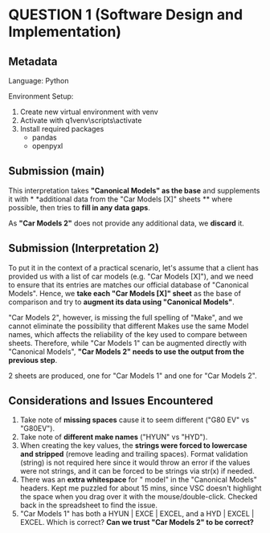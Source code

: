 # QUESTION 1 (Software Design and Implementation)

## Metadata

Language: Python

Environment Setup:

1. Create new virtual environment with venv
2. Activate with q1venv\scripts\activate
3. Install required packages
    - pandas
    - openpyxl


## Submission (main)

This interpretation takes **"Canonical Models" as the base** and supplements it with *  *additional data from the "Car Models [X]" sheets ** where possible, then tries to **fill in any data gaps**.

As **"Car Models 2"** does not provide any additional data, we **discard** it.



## Submission (Interpretation 2)

To put it in the context of a practical scenario, let's assume that a client has provided us with a list of car models (e.g. "Car Models [X]"), and we need to ensure that its entries are matches our official database of "Canonical Models". Hence, we **take each "Car Models [X]" sheet** as the base of comparison and try to **augment its data using "Canonical Models"**.

"Car Models 2", however, is missing the full spelling of "Make", and we cannot eliminate the possibility that different Makes use the same Model names, which affects the reliability of the key used to compare between sheets. Therefore, while "Car Models 1" can be augmented directly with "Canonical Models", **"Car Models 2" needs to use the output from the previous step**.

2 sheets are produced, one for "Car Models 1" and one for "Car Models 2".



## Considerations and Issues Encountered

1. Take note of **missing spaces** cause it to seem different ("G80 EV" vs "G80EV").
2. Take note of **different make names** ("HYUN" vs "HYD").
3. When creating the key values, the **strings were forced to lowercase and stripped** (remove leading and trailing spaces). Format validation (string) is not required here since it would throw an error if the values were not strings, and it can be forced to be strings via str(x) if needed. 
4. There was an **extra whitespace** for " model" in the "Canonical Models" headers. Kept me puzzled for about 15 mins, since VSC doesn't highlight the space when you drag over it with the mouse/double-click. Checked back in the spreadsheet to find the issue.
5. "Car Models 1" has both a HYUN | EXCE | EXCEL, and a HYD | EXCEL | EXCEL. Which is correct? **Can we trust "Car Models 2" to be correct?** 